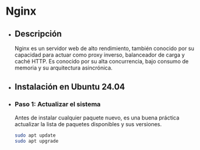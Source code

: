 # Nginx
- ## Descripción
  Nginx es un servidor web de alto rendimiento, también conocido por su capacidad para actuar como proxy inverso, balanceador de carga y caché HTTP. Es conocido por su alta concurrencia, bajo consumo de memoria y su arquitectura asincrónica.
- ## Instalación en Ubuntu 24.04
- ### Paso 1: Actualizar el sistema
  Antes de instalar cualquier paquete nuevo, es una buena práctica actualizar la lista de paquetes disponibles y sus versiones.
  
  ```bash
  sudo apt update
  sudo apt upgrade